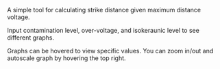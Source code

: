 A simple tool for calculating strike distance given maximum distance voltage.

Input contamination level, over-voltage, and isokeraunic level to see different graphs.

Graphs can be hovered to view specific values. You can zoom in/out and autoscale graph by hovering the top right.